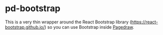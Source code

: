 # pd-bootstrap

This is a very thin wrapper around the React Bootstrap library (https://react-bootstrap.github.io/) so you can use Bootstrap
inside [Pagedraw](https://pagedraw.io).
